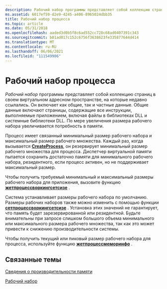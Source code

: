 ```yaml
---
description: Рабочий набор программы представляет собой коллекцию страниц в своем виртуальном адресном пространстве, на которые недавно ссылались.
ms.assetid: 6017ef59-d2e9-4245-a406-8965024dbb35
title: Рабочий набор процесса
ms.topic: article
ms.date: 05/31/2018
ms.openlocfilehash: aaded3d0b5f8c6ad552cc728c68ad0407391c343
ms.sourcegitcommit: b01ad017c152c6756f3638623fe335877644d414
ms.translationtype: MT
ms.contentlocale: ru-RU
ms.lasthandoff: 06/06/2021
ms.locfileid: "111549906"
---
```

# <a name="process-working-set"></a>Рабочий набор процесса

*Рабочий набор* программы представляет собой коллекцию страниц в своем виртуальном адресном пространстве, на которые недавно ссылались. Он включает как общие, так и частные данные. Общие данные включают страницы, содержащие все инструкции, выполняемые приложением, включая файлы в библиотеках DLL и системные библиотеки DLL. По мере увеличения размера рабочего набора увеличивается потребность в памяти.

Процесс имеет связанный минимальный размер рабочего набора и максимальный размер рабочего множества. Каждый раз, когда вызывается [**CreateProcess**](/windows/win32/api/processthreadsapi/nf-processthreadsapi-createprocessa), он резервирует минимальный размер рабочего множества для процесса. Диспетчер виртуальной памяти пытается сохранить достаточно памяти для минимального рабочего набора, резидентного, если процесс активен, но не поддерживает максимальный размер.

Чтобы получить требуемый минимальный и максимальный размеры рабочего набора для приложения, вызовите функцию [**жетпроцессворкингсетсизе**](/windows/desktop/api/memoryapi/nf-memoryapi-getprocessworkingsetsize) .

Система устанавливает размеры рабочего набора по умолчанию. Размеры рабочих наборов также можно изменить с помощью функции [**сетпроцессворкингсетсизе**](/windows/desktop/api/memoryapi/nf-memoryapi-setprocessworkingsetsize) . Установка этих значений не гарантирует, что память будет зарезервированной или резидентной. Будьте внимательны при запросе слишком большого объема минимального или максимального размера рабочего множества, так как это может привести к снижению производительности системы.

Чтобы получить текущий или пиковый размер рабочего набора для процесса, используйте функцию [**жетпроцессмеморинфо**](/windows/win32/api/psapi/nf-psapi-getprocessmemoryinfo) .

## <a name="related-topics"></a>Связанные темы

<dl> <dt>

[Сведения о производительности памяти](/previous-versions/windows/desktop/legacy/aa965225(v=vs.85))
</dt> <dt>

[Рабочий набор](../memory/working-set.md)
</dt> </dl>

 

 
